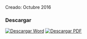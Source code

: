 
Creado: Octubre 2016

### Descargar

<a href="#"><img src="../imagenes/icono-word.png" alt="Descargar Word"></a> <a href="reglamento-municipal-transparencia.pdf"><img src="../imagenes/icono-pdf.png" alt="Descargar PDF"></a>
